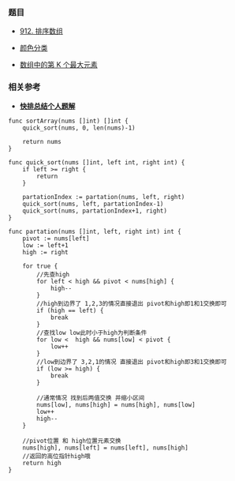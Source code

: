 ### 题目

- [912. 排序数组](https://leetcode.cn/problems/sort-an-array/)

- [颜色分类](https://leetcode-cn.com/problems/sort-colors/)
- [数组中的第 K 个最大元素](https://leetcode-cn.com/problems/kth-largest-element-in-an-array/)

### 相关参考

- [**快排总结个人题解**](https://leetcode-cn.com/problems/sort-an-array/solution/kuai-pai-shuang-zhi-zhen-by-wuy9788-oq3b/)

```golang
func sortArray(nums []int) []int {
    quick_sort(nums, 0, len(nums)-1)

    return nums       
}

func quick_sort(nums []int, left int, right int) {
    if left >= right {
        return
    }

    partationIndex := partation(nums, left, right)
    quick_sort(nums, left, partationIndex-1)
    quick_sort(nums, partationIndex+1, right)
}

func partation(nums []int, left, right int) int {
    pivot := nums[left]
    low := left+1
    high := right

    for true {
        //先查high
        for left < high && pivot < nums[high] {
            high--
        }
        //high到边界了 1,2,3的情况直接退出 pivot和high即1和1交换即可
        if (high == left) {
            break
        }
        //查找low low此时小于high为判断条件
        for low <  high && nums[low] < pivot {
            low++
        }
        //low到边界了 3,2,1的情况 直接退出 pivot和high即3和1交换即可
        if (low >= high) {
            break
        }

        //通常情况 找到后两值交换 并缩小区间
        nums[low], nums[high] = nums[high], nums[low]
        low++
        high--
    }

    //pivot位置 和 high位置元素交换
    nums[high], nums[left] = nums[left], nums[high]
    //返回的高位指针high哦
    return high
}
```

